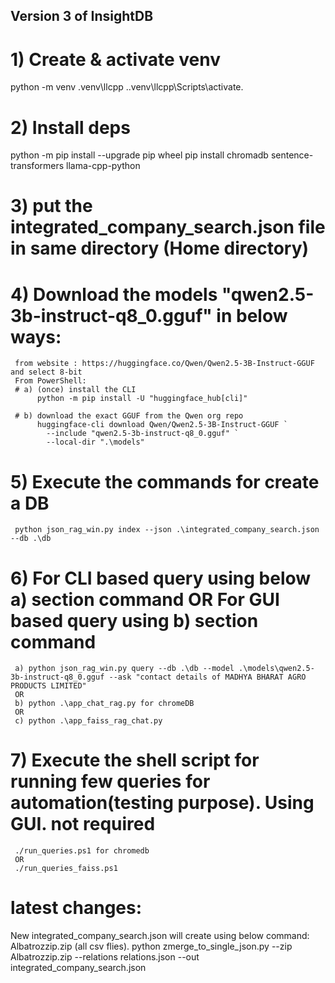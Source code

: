 ## Version 3 of InsightDB
# 1) Create & activate venv
python -m venv .venv\llcpp .\.venv\llcpp\Scripts\activate.

# 2) Install deps
python -m pip install --upgrade pip wheel
pip install chromadb sentence-transformers llama-cpp-python

# 3) put the integrated_company_search.json file in same directory (Home directory)

# 4) Download the models "qwen2.5-3b-instruct-q8_0.gguf" in below ways:
     from website : https://huggingface.co/Qwen/Qwen2.5-3B-Instruct-GGUF and select 8-bit
     From PowerShell:
     # a) (once) install the CLI
          python -m pip install -U "huggingface_hub[cli]"

     # b) download the exact GGUF from the Qwen org repo
          huggingface-cli download Qwen/Qwen2.5-3B-Instruct-GGUF `
            --include "qwen2.5-3b-instruct-q8_0.gguf" `
            --local-dir ".\models"

# 5) Execute the commands for create a DB
     python json_rag_win.py index --json .\integrated_company_search.json --db .\db
# 6) For CLI based query using below a) section command OR For GUI based query using b) section command
     a) python json_rag_win.py query --db .\db --model .\models\qwen2.5-3b-instruct-q8_0.gguf --ask "contact details of MADHYA BHARAT AGRO PRODUCTS LIMITED"
     OR
     b) python .\app_chat_rag.py for chromeDB
     OR
     c) python .\app_faiss_rag_chat.py
# 7) Execute the shell script for running few queries for automation(testing purpose). Using GUI. not required
     ./run_queries.ps1 for chromedb
     OR
     ./run_queries_faiss.ps1

# latest changes:
New integrated_company_search.json will create using below command: Albatrozzip.zip (all csv flies).
python zmerge_to_single_json.py --zip Albatrozzip.zip --relations relations.json --out integrated_company_search.json
